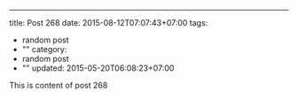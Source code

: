 ---
title: Post 268
date: 2015-08-12T07:07:43+07:00
tags:
  - random post
  - ""
category:
  - random post
  - ""
updated: 2015-05-20T06:08:23+07:00

This is content of post 268